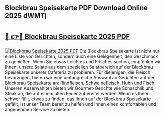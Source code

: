 ## Blockbrau Speisekarte PDF Download Online 2025 dWMTj

# <h2><a href="http://gc9z1o.nevu.top/?p=Blockbrau+Speisekarte">🔗 👉🔴 Blockbrau Speisekarte 2025 PDF</a></h2>

[![Blockbrau Speisekarte 2025 PDF](https://i.imgur.com/dBaPXMq.png)](http://gc9z1o.nevu.top/?p=Blockbrau+Speisekarte)
Die Blockbrau Speisekarte ist nicht nur eine Liste von Gerichten, sondern auch eine Gelegenheit, den Geschmack zu genießen. Wenn Sie etwas Leichtes und Frisches suchen, empfehlen wir Ihnen, unsere Salate aus dem speziellen Salatbereich auf der Blockbrau Speisekarte unserer Cafeteria zu probieren. Für diejenigen, die Fleisch bevorzugen, bieten wir eine umfangreiche Auswahl an Gerichten auf der Blockbrau Speisekarte an: Rindfleisch, Schweinefleisch, Huhn und Fisch. Unseren Auserwählten bieten wir Gourmet-Gerichte wie Schaschlik und Steak an, die auf einem alten Feuer zubereitet werden. Wenn es Ihnen schwer fällt, etwas zu finden, das Ihnen auf der Blockbrau Speisekarte gefällt, ist unser Team bereit zu helfen und Ihnen einen komfortablen und angenehmen Service zu bieten.
